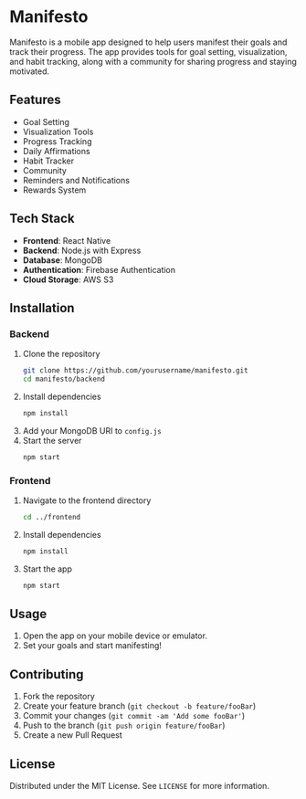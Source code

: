 # Manifesto

Manifesto is a mobile app designed to help users manifest their goals and track their progress. The app provides tools for goal setting, visualization, and habit tracking, along with a community for sharing progress and staying motivated.

## Features

- Goal Setting
- Visualization Tools
- Progress Tracking
- Daily Affirmations
- Habit Tracker
- Community
- Reminders and Notifications
- Rewards System

## Tech Stack

- **Frontend**: React Native
- **Backend**: Node.js with Express
- **Database**: MongoDB
- **Authentication**: Firebase Authentication
- **Cloud Storage**: AWS S3

## Installation

### Backend

1. Clone the repository
    ```sh
    git clone https://github.com/yourusername/manifesto.git
    cd manifesto/backend
    ```
2. Install dependencies
    ```sh
    npm install
    ```
3. Add your MongoDB URI to `config.js`
4. Start the server
    ```sh
    npm start
    ```

### Frontend

1. Navigate to the frontend directory
    ```sh
    cd ../frontend
    ```
2. Install dependencies
    ```sh
    npm install
    ```
3. Start the app
    ```sh
    npm start
    ```

## Usage

1. Open the app on your mobile device or emulator.
2. Set your goals and start manifesting!

## Contributing

1. Fork the repository
2. Create your feature branch (`git checkout -b feature/fooBar`)
3. Commit your changes (`git commit -am 'Add some fooBar'`)
4. Push to the branch (`git push origin feature/fooBar`)
5. Create a new Pull Request

## License

Distributed under the MIT License. See `LICENSE` for more information.